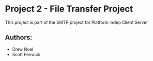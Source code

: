 Project 2 - File Transfer Project
===================================

This project is part of the SMTP project for Platform Indep Client Server

Authors:
--------
+ Drew Noel
+ Scott Fenwick
